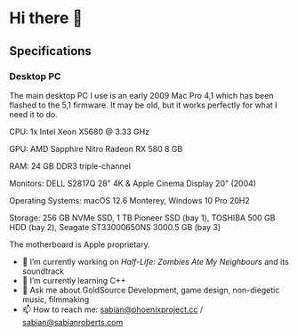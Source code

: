 # Hi there 👋
## Specifications
### Desktop PC
The main desktop PC I use is an early 2009 Mac Pro 4,1 which has been flashed to the 5,1 firmware. It may be old, but it works perfectly for what I need it to do.

CPU: 1x Intel Xeon X5680 @ 3.33 GHz

GPU: AMD Sapphire Nitro Radeon RX 580 8 GB

RAM: 24 GB DDR3 triple-channel

Monitors: DELL S2817Q 28" 4K & Apple Cinema Display 20" (2004)

Operating Systems: macOS 12.6 Monterey, Windows 10 Pro 20H2

Storage: 256 GB NVMe SSD, 1 TB Pioneer SSD (bay 1), TOSHIBA 500 GB HDD (bay 2), Seagate ST33000650NS 3000.5 GB (bay 3)

The motherboard is Apple proprietary.

- 🔭 I’m currently working on *Half-Life: Zombies Ate My Neighbours* and its soundtrack
- 🌱 I’m currently learning C++
- 💬 Ask me about GoldSource Development, game design, non-diegetic music, filmmaking
- 📫 How to reach me: sabian@phoenixproject.cc / sabian@sabianroberts.com
